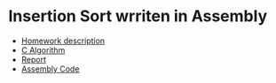 # Insertion Sort wrriten in Assembly 
- [Homework description](https://github.com/mehditeymorian/Microprocessor-University/blob/main/Assembly/ex1.pdf)
- [C Algorithm](https://github.com/mehditeymorian/Microprocessor-University/blob/main/Assembly/C_Algorithm.c)
- [Report](https://github.com/mehditeymorian/Microprocessor-University/blob/main/Assembly/Report.pdf)
- [Assembly Code](https://github.com/mehditeymorian/Microprocessor-University/blob/main/Assembly/CODE.s)
